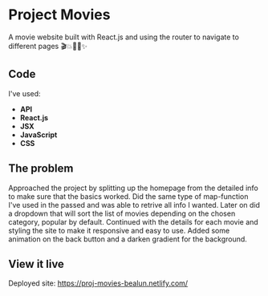 # Project Movies 

A movie website built with React.js and using the router to navigate to different pages 🎬💥👩‍💻✨

## Code
I've used:
  * **API**
  * **React.js**
  * **JSX**
  * **JavaScript**
  * **CSS**

## The problem

Approached the project by splitting up the homepage from the detailed info to make sure that the basics worked. Did the same type of map-function I've used in the passed and was able to retrive all info I wanted. Later on did a dropdown that will sort the list of movies depending on the chosen category, popular by default. 
Continued with the details for each movie and styling the site to make it responsive and easy to use. Added some animation on the back button and a darken gradient for the background.

## View it live

Deployed site: https://proj-movies-bealun.netlify.com/

